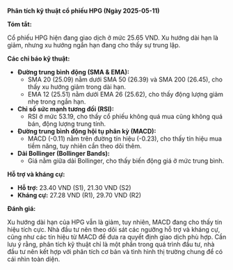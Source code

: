 **Phân tích kỹ thuật cổ phiếu HPG (Ngày 2025-05-11)**

**Tóm tắt:**

Cổ phiếu HPG hiện đang giao dịch ở mức 25.65 VND. Xu hướng dài hạn là giảm, nhưng xu hướng ngắn hạn đang cho thấy sự trung lập.

**Các chỉ báo kỹ thuật:**

*   **Đường trung bình động (SMA & EMA):**
    *   SMA 20 (25.09) nằm dưới SMA 50 (26.39) và SMA 200 (26.45), cho thấy xu hướng giảm trong dài hạn.
    *   EMA 12 (25.51) nằm dưới EMA 26 (25.62), cho thấy động lượng giảm nhẹ trong ngắn hạn.
*   **Chỉ số sức mạnh tương đối (RSI):**
    *   RSI ở mức 53.19, cho thấy cổ phiếu không quá mua cũng không quá bán, động lượng trung tính.
*   **Đường trung bình động hội tụ phân kỳ (MACD):**
    *   MACD (-0.11) nằm trên đường tín hiệu (-0.23), cho thấy tín hiệu mua tiềm năng, tuy nhiên cần theo dõi thêm.
*   **Dải Bollinger (Bollinger Bands):**
    *   Giá nằm giữa dải Bollinger, cho thấy biến động giá ở mức trung bình.

**Hỗ trợ và kháng cự:**

*   **Hỗ trợ:** 23.40 VND (S1), 21.30 VND (S2)
*   **Kháng cự:** 27.28 VND (R1), 29.70 VND (R2)

**Đánh giá:**

Xu hướng dài hạn của HPG vẫn là giảm, tuy nhiên, MACD đang cho thấy tín hiệu tích cực. Nhà đầu tư nên theo dõi sát các ngưỡng hỗ trợ và kháng cự, cũng như các tín hiệu từ MACD để đưa ra quyết định giao dịch phù hợp. Cần lưu ý rằng, phân tích kỹ thuật chỉ là một phần trong quá trình đầu tư, nhà đầu tư nên kết hợp với phân tích cơ bản và tình hình thị trường chung để có cái nhìn toàn diện.